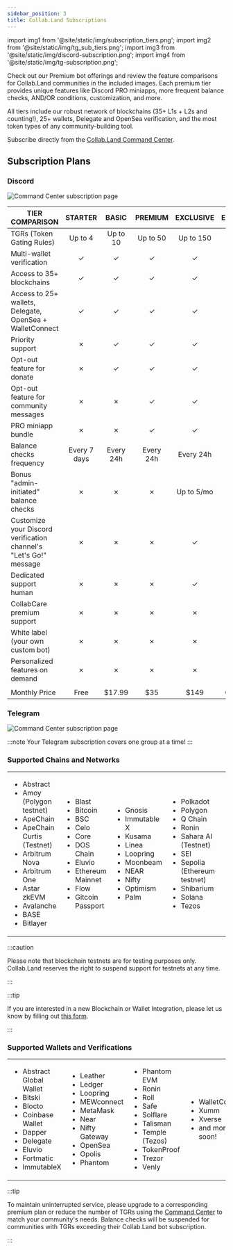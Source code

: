 ```yaml
---
sidebar_position: 3
title: Collab.Land Subscriptions
---
```


import img1 from '@site/static/img/subscription_tiers.png';
import img2 from '@site/static/img/tg_sub_tiers.png';
import img3 from '@site/static/img/discord-subscription.png';
import img4 from '@site/static/img/tg-subscription.png';

Check out our Premium bot offerings and review the feature comparisons for Collab.Land communities in the included images. Each premium tier provides unique features like Discord PRO miniapps, more frequent balance checks, AND/OR conditions, customization, and more.

All tiers include our robust network of blockchains (35+ L1s + L2s and counting!), 25+ wallets, Delegate and OpenSea verification, and the most token types of any community-building tool.

Subscribe directly from the [Collab.Land Command Center](https://cc.collab.land).


## Subscription Plans

### Discord

<div class="text--center">
  <img src={img3} alt="Command Center subscription page" />
</div>


| **TIER COMPARISON**                                                                                         | **STARTER** | **BASIC**  | **PREMIUM** | **EXCLUSIVE** | **ENTERPRISE** |
|-------------------------------------------------------------------------------------------------------------|:-----------:|:----------:|:-----------:|:-------------:|:--------------:|
| TGRs (Token Gating Rules)                                                                                   |  Up to 4    |  Up to 10  |  Up to 50   |   Up to 150   |   Unlimited    |
| Multi-wallet verification                                                                                    |      ✓      |      ✓     |      ✓      |       ✓       |       ✓        |
| Access to 35+ blockchains                                                                                    |      ✓      |      ✓     |      ✓      |       ✓       |       ✓        |
| Access to 25+ wallets, Delegate, OpenSea + WalletConnect                                                     |      ✓      |      ✓     |      ✓      |       ✓       |       ✓        |
| Priority support                                                                                             |      ✗      |      ✓     |      ✓      |       ✓       |       ✓        |
| Opt-out feature for donate                                                                                    |      ✗      |      ✓     |      ✓      |       ✓       |       ✓        |
| Opt-out feature for community messages                                                                        |      ✗      |      ✗     |      ✓      |       ✓       |       ✓        |
| PRO miniapp bundle                                                                                           |      ✗      |      ✗     |      ✓      |       ✓       |       ✓        |
| Balance checks frequency                                                                                     | Every 7 days| Every 24h  | Every 24h   |    Every 24h  |    Every 24h   |
| Bonus "admin-initiated" balance checks                                                                       |      ✗      |      ✗     |     ✗       |   Up to 5/mo  |  Upon Request  |
| Customize your Discord verification channel's "Let's Go!" message                                            |      ✗      |      ✗     |      ✗      |       ✓       |       ✓        |
| Dedicated support human                                                                                      |      ✗      |      ✗     |      ✗      |       ✓       |       ✓        |
| CollabCare premium support                                                                                   |      ✗      |      ✗     |      ✗      |       ✗       |       ✓        |
| White label (your own custom bot)                                                                            |      ✗      |      ✗     |      ✗      |       ✗       |       ✓        |
| Personalized features on demand                                                                              |      ✗      |      ✗     |      ✗      |       ✗       |       ✓        |
|                                                                                                              |             |            |             |               |                |
| Monthly Price                                                                                               |   Free      |   $17.99      |     $35     |     $149      |   Contact us   |

### Telegram

<div class="text--center">
  <img src={img4} alt="Command Center subscription page" />
</div>

:::note
Your Telegram subscription covers one group at a time!
:::

### Supported Chains and Networks

<table>
<tr>
<td>

- Abstract
- Amoy (Polygon testnet)
- ApeChain
- ApeChain Curtis (Testnet)
- Arbitrum Nova
- Arbitrum One
- Astar zkEVM  
- Avalanche
- BASE
- Bitlayer

</td>
<td>

- Blast
- Bitcoin
- BSC
- Celo
- Core
- DOS Chain
- Eluvio
- Ethereum Mainnet
- Flow
- Gitcoin Passport

</td>
<td>

- Gnosis
- Immutable X
- Kusama
- Linea
- Loopring
- Moonbeam
- NEAR
- Nifty
- Optimism
- Palm

</td>
<td>

- Polkadot
- Polygon
- Q Chain
- Ronin
- Sahara AI (Testnet)
- SEI
- Sepolia (Ethereum testnet)
- Shibarium
- Solana
- Tezos

</td>
<td>

- Unichain
- Vitruveo (Paused)
- XRPL

</td>
</tr>
</table>

:::caution

Please note that blockchain testnets are for testing purposes only. Collab.Land reserves the right to suspend support for testnets at any time.

:::

:::tip

If you are interested in a new Blockchain or Wallet Integration, please let us know by filling out [this form](https://bit.ly/3HzRmnA).

:::

### Supported Wallets and Verifications

<table>
<tr>
<td>

- Abstract Global Wallet
- Bitski
- Blocto
- Coinbase Wallet
- Dapper
- Delegate
- Eluvio
- Fortmatic
- ImmutableX

</td>
<td>

- Leather
- Ledger
- Loopring
- MEWconnect
- MetaMask
- Near
- Nifty Gateway
- OpenSea
- Opolis
- Phantom

</td>
<td>

- Phantom EVM
- Ronin
- Roll
- Safe
- Solflare
- Talisman
- Temple (Tezos)
- TokenProof
- Trezor
- Venly

</td>
<td>

- WalletConnect(V2)
- Xumm
- Xverse
- and more coming soon!

</td>
</tr>
</table>

:::tip

To maintain uninterrupted service, please upgrade to a corresponding premium plan or reduce the number of TGRs using the [Command Center](https://cc.collab.land) to match your community's needs. Balance checks will be suspended for communities with TGRs exceeding their Collab.Land bot subscription.

:::
